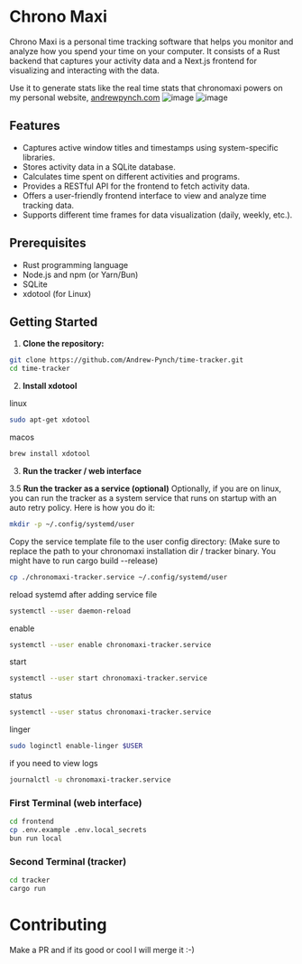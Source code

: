 # Chrono Maxi

Chrono Maxi is a personal time tracking software that helps you monitor and analyze how you spend your time on your computer. It consists of a Rust backend that captures your activity data and a Next.js frontend for visualizing and interacting with the data.

Use it to generate stats like the real time stats that chronomaxi powers on my personal website, [andrewpynch.com](https://andrewpynch.com)
![image](https://github.com/user-attachments/assets/8380c59d-b8c7-4653-8481-f3b973fb49c4)
![image](https://github.com/user-attachments/assets/85b4a781-2718-408a-9afe-88d1a5a32d2c)

## Features

- Captures active window titles and timestamps using system-specific libraries.
- Stores activity data in a SQLite database.
- Calculates time spent on different activities and programs.
- Provides a RESTful API for the frontend to fetch activity data.
- Offers a user-friendly frontend interface to view and analyze time tracking data.
- Supports different time frames for data visualization (daily, weekly, etc.).

## Prerequisites

- Rust programming language
- Node.js and npm (or Yarn/Bun)
- SQLite
- xdotool (for Linux)

## Getting Started

1. **Clone the repository:**

```sh
git clone https://github.com/Andrew-Pynch/time-tracker.git
cd time-tracker
```

2. **Install xdotool**

linux

```sh
sudo apt-get xdotool
```

macos

```sh
brew install xdotool
```

3. **Run the tracker / web interface**
   
3.5 **Run the tracker as a service (optional)**
Optionally, if you are on linux, you can run the tracker as a system service that runs on startup
with an auto retry policy. Here is how you do it:

```sh
mkdir -p ~/.config/systemd/user
```

Copy the service template file to the user config directory: (Make sure to replace the path
to your chronomaxi installation dir / tracker binary. You might have to run cargo build --release)

```sh
cp ./chronomaxi-tracker.service ~/.config/systemd/user
```

reload systemd after adding service file

```sh
systemctl --user daemon-reload
```

enable

```sh
systemctl --user enable chronomaxi-tracker.service
```

start

```sh
systemctl --user start chronomaxi-tracker.service
```

status

```sh
systemctl --user status chronomaxi-tracker.service
```

linger

```sh
sudo loginctl enable-linger $USER
```

if you need to view logs

```sh
journalctl -u chronomaxi-tracker.service
```

### First Terminal (web interface)

```sh
cd frontend
cp .env.example .env.local_secrets
bun run local
```

### Second Terminal (tracker)

```sh
cd tracker
cargo run
```

# Contributing

Make a PR and if its good or cool I will merge it :-)
